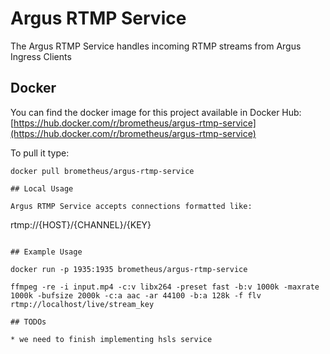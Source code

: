 # Argus RTMP Service

The Argus RTMP Service handles incoming RTMP streams from Argus Ingress Clients

## Docker 

You can find the docker image for this project available in Docker Hub: [https://hub.docker.com/r/brometheus/argus-rtmp-service](https://hub.docker.com/r/brometheus/argus-rtmp-service)

To pull it type:

```
docker pull brometheus/argus-rtmp-service

## Local Usage

Argus RTMP Service accepts connections formatted like:

```
rtmp://{HOST}/{CHANNEL}/{KEY}
```

## Example Usage

docker run -p 1935:1935 brometheus/argus-rtmp-service

ffmpeg -re -i input.mp4 -c:v libx264 -preset fast -b:v 1000k -maxrate 1000k -bufsize 2000k -c:a aac -ar 44100 -b:a 128k -f flv rtmp://localhost/live/stream_key

## TODOs

* we need to finish implementing hsls service

